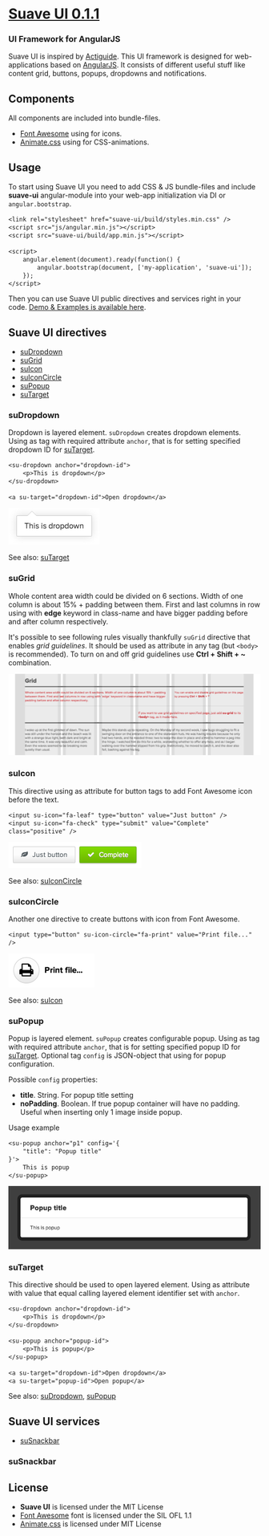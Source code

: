 # [Suave UI 0.1.1](http://uoziod.github.io/suave-ui)
### UI Framework for AngularJS

Suave UI is inspired by [Actiguide](https://github.com/tansky/actiguide). This UI framework is designed for 
web-applications based on [AngularJS](http://angularjs.org). It consists of different useful stuff like content grid,
buttons, popups, dropdowns and notifications.


## Components

All components are included into bundle-files.

- [Font Awesome](http://fontawesome.io/) using for icons.
- [Animate.css](http://daneden.github.io/animate.css/) using for CSS-animations. 


## Usage

To start using Suave UI you need to add CSS & JS bundle-files and include **suave-ui** angular-module into your web-app
initialization via DI or `angular.bootstrap`.

    <link rel="stylesheet" href="suave-ui/build/styles.min.css" />
    <script src="js/angular.min.js"></script>
    <script src="suave-ui/build/app.min.js"></script>

    <script>
        angular.element(document).ready(function() {
            angular.bootstrap(document, ['my-application', 'suave-ui']);
        });
    </script>

Then you can use Suave UI public directives and services right in your code. [Demo & Examples is available here](http://uoziod.github.io/suave-ui).


## Suave UI directives

- [suDropdown](#suDropdown)
- [suGrid](#suGrid)
- [suIcon](#suIcon)
- [suIconCircle](#suIconCircle)
- [suPopup](#suPopup)
- [suTarget](#suTarget)


### <a name="suDropdown"/>suDropdown

Dropdown is layered element. `suDropdown` creates dropdown elements. Using as tag with required attribute `anchor`,
that is for setting specified dropdown ID for [suTarget](#suTarget).

    <su-dropdown anchor="dropdown-id">
        <p>This is dropdown</p>
    </su-dropdown>
    
    <a su-target="dropdown-id">Open dropdown</a>

<img src="demos/images/dd.png" />

See also: [suTarget](#suTarget)


### <a name="suGrid"/>suGrid

Whole content area width could be divided on 6 sections. Width of one column is about 15% + padding between them. First and last columns in row using with <strong>edge</strong> keyword in class-name and have bigger padding before and after column respectively.

It's possible to see following rules visually thankfully `suGrid` directive that enables *grid guidelines*. It should be used as attribute in any tag (but `<body>` is recommended). To turn on and off grid guidelines use **Ctrl + Shift + ~** combination.

<img src="demos/images/grid.png" />


### <a name="suIcon"/>suIcon

This directive using as attribute for button tags to add Font Awesome icon before the text.

    <input su-icon="fa-leaf" type="button" value="Just button" />
    <input su-icon="fa-check" type="submit" value="Complete" class="positive" />

<img src="demos/images/buttons.png" />

See also: [suIconCircle](#suIconCircle)


### <a name="suIconCircle"/>suIconCircle

Another one directive to create buttons with icon from Font Awesome.

    <input type="button" su-icon-circle="fa-print" value="Print file..." />

<img src="demos/images/button-circle.png" />

See also: [suIcon](#suIcon)


### <a name="suPopup"/>suPopup

Popup is layered element. `suPopup` creates configurable popup. Using as tag with required attribute `anchor`,
that is for setting specified popup ID for [suTarget](#suTarget). Optional tag `config` is JSON-object that using for
popup configuration.

Possible `config` properties:

- **title**. String. For popup title setting 
- **noPadding**. Boolean. If true popup container will have no padding. Useful when inserting only 1 image inside popup.

Usage example

    <su-popup anchor="p1" config='{
        "title": "Popup title"
    }'>
        This is popup
    </su-popup>

<img src="demos/images/popup.png" />


### <a name="suTarget"/>suTarget

This directive should be used to open layered element. Using as attribute with value that equal calling layered element identifier set with `anchor`.

    <su-dropdown anchor="dropdown-id">
        <p>This is dropdown</p>
    </su-dropdown>
    
    <su-popup anchor="popup-id">
        <p>This is popup</p>
    </su-popup>
    
    <a su-target="dropdown-id">Open dropdown</a>
    <a su-target="popup-id">Open popup</a>

See also: [suDropdown](#suDropdown), [suPopup](#suPopup)


## Suave UI services

- [suSnackbar](#suSnackbar)


### <a name="suSnackbar"/>suSnackbar


## License

- **Suave UI** is licensed under the MIT License
- [Font Awesome](http://fontawesome.io/) font is licensed under the SIL OFL 1.1
- [Animate.css](http://daneden.github.io/animate.css/) is licensed under MIT License
